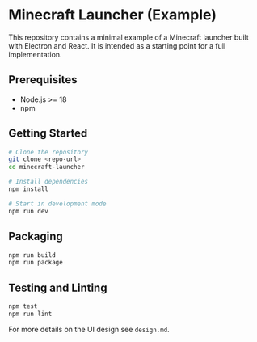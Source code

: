 # Minecraft Launcher (Example)

This repository contains a minimal example of a Minecraft launcher built with Electron and React. It is intended as a starting point for a full implementation.

## Prerequisites
- Node.js >= 18
- npm

## Getting Started

```bash
# Clone the repository
git clone <repo-url>
cd minecraft-launcher

# Install dependencies
npm install

# Start in development mode
npm run dev
```

## Packaging

```bash
npm run build
npm run package
```

## Testing and Linting

```bash
npm test
npm run lint
```

For more details on the UI design see `design.md`.
